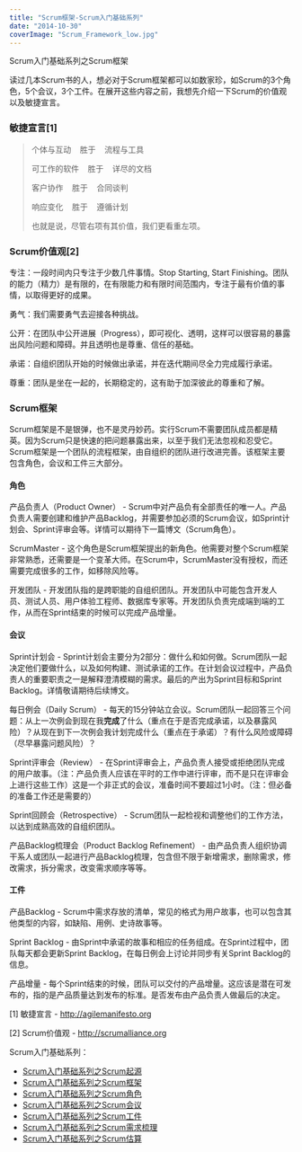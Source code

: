 ```yaml
---
title: "Scrum框架-Scrum入门基础系列"
date: "2014-10-30"
coverImage: "Scrum_Framework_low.jpg"
---
```


Scrum入门基础系列之Scrum框架

读过几本Scrum书的人，想必对于Scrum框架都可以如数家珍，如Scrum的3个角色，5个会议，3个工件。在展开这些内容之前，我想先介绍一下Scrum的价值观以及敏捷宣言。

### 敏捷宣言\[1\]

> 个体与互动    胜于    流程与工具
> 
> 可工作的软件    胜于    详尽的文档
> 
> 客户协作    胜于    合同谈判
> 
> 响应变化    胜于    遵循计划
> 
> 也就是说，尽管右项有其价值，我们更看重左项。

### Scrum价值观\[2\]

专注：一段时间内只专注于少数几件事情。Stop Starting, Start Finishing。团队的能力（精力）是有限的，在有限能力和有限时间范围内，专注于最有价值的事情，以取得更好的成果。

勇气：我们需要勇气去迎接各种挑战。

公开：在团队中公开进展（Progress），即可视化、透明，这样可以很容易的暴露出风险问题和障碍。并且透明也是尊重、信任的基础。

承诺：自组织团队开始的时候做出承诺，并在迭代期间尽全力完成履行承诺。

尊重：团队是坐在一起的，长期稳定的，这有助于加深彼此的尊重和了解。

### Scrum框架

Scrum框架是不是银弹，也不是灵丹妙药。实行Scrum不需要团队成员都是精英。因为Scrum只是快速的把问题暴露出来，以至于我们无法忽视和忍受它。Scrum框架是一个团队的流程框架，由自组织的团队进行改进完善。该框架主要包含角色，会议和工件三大部分。

#### 角色

产品负责人（Product Owner） - Scrum中对产品负有全部责任的唯一人。产品负责人需要创建和维护产品Backlog，并需要参加必须的Scrum会议，如Sprint计划会、Sprint评审会等。详情可以期待下一篇博文（Scrum角色）。

ScrumMaster - 这个角色是Scrum框架提出的新角色。他需要对整个Scrum框架非常熟悉，还需要是一个变革大师。在Scrum中，ScrumMaster没有授权，而还需要完成很多的工作，如移除风险等。

开发团队 - 开发团队指的是跨职能的自组织团队。开发团队中可能包含开发人员、测试人员、用户体验工程师、数据库专家等。开发团队负责完成端到端的工作，从而在Sprint结束的时候可以完成产品增量。

#### 会议

Sprint计划会 - Sprint计划会主要分为2部分：做什么和如何做。Scrum团队一起决定他们要做什么，以及如何构建、测试承诺的工作。在计划会议过程中，产品负责人的重要职责之一是解释澄清模糊的需求。最后的产出为Sprint目标和Sprint Backlog。详情敬请期待后续博文。

每日例会（Daily Scrum） - 每天的15分钟站立会议。Scrum团队一起回答三个问题：从上一次例会到现在我**完成**了什么（重点在于是否完成承诺，以及暴露风险）？从现在到下一次例会我计划完成什么（重点在于承诺）？有什么风险或障碍（尽早暴露问题风险）？

Sprint评审会（Review） - 在Sprint评审会上，产品负责人接受或拒绝团队完成的用户故事。（注：产品负责人应该在平时的工作中进行评审，而不是只在评审会上进行这些工作）这是一个非正式的会议，准备时间不要超过1小时。（注：但必备的准备工作还是需要的）

Sprint回顾会（Retrospective） - Scrum团队一起检视和调整他们的工作方法，以达到成熟高效的自组织团队。

产品Backlog梳理会（Product Backlog Refinement） - 由产品负责人组织协调干系人或团队一起进行产品Backlog梳理，包含但不限于新增需求，删除需求，修改需求，拆分需求，改变需求顺序等等。

#### 工件

产品Backlog - Scrum中需求存放的清单，常见的格式为用户故事，也可以包含其他类型的内容，如缺陷、用例、史诗故事等。

Sprint Backlog - 由Sprint中承诺的故事和相应的任务组成。在Sprint过程中，团队每天都会更新Sprint Backlog，在每日例会上讨论并同步有关Sprint Backlog的信息。

产品增量 - 每个Sprint结束的时候，团队可以交付的产品增量。这应该是潜在可发布的，指的是产品质量达到发布的标准。是否发布由产品负责人做最后的决定。

\[1\] 敏捷宣言 - http://agilemanifesto.org

\[2\] Scrum价值观 - http://scrumalliance.org

Scrum入门基础系列：

- [Scrum入门基础系列之Scrum起源](http://bobjiang.com/scrum_history/)
- [Scrum入门基础系列之Scrum框架](http://bobjiang.com/scrum_framework/)
- [Scrum入门基础系列之Scrum角色](http://bobjiang.com/scrum_role/)
- [Scrum入门基础系列之Scrum会议](http://bobjiang.com/scrum_meeting/)
- [Scrum入门基础系列之Scrum工件](http://bobjiang.com/scrum_foundation_artifact/)
- [Scrum入门基础系列之Scrum需求梳理](http://bobjiang.com/scrum_product_backlog_refinement/)
- [Scrum入门基础系列之Scrum估算](http://bobjiang.com/estimation_in_scrum/)
